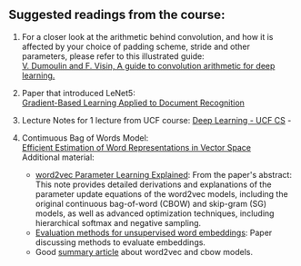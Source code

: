 ## Suggested readings from the course:

1. For a closer look at the arithmetic behind convolution, and how it is affected by your choice of padding scheme, stride and other parameters, please refer to this illustrated guide:<br>
[V. Dumoulin and F. Visin, A guide to convolution arithmetic for deep learning.](https://arxiv.org/pdf/1603.07285v1.pdf)

2. Paper that introduced LeNet5: <br>
[Gradient-Based Learning Applied to Document Recognition](http://yann.lecun.com/exdb/publis/pdf/lecun-01a.pdf)

3.  Lecture Notes for 1 lecture from UCF course: [Deep Learning - UCF CS](http://www.cs.ucf.edu/~gqi/CAP5610/CAP5610Lecture10.pdf) -

4. Contimuous Bag of Words Model: <br>
[Efficient Estimation of Word Representations in Vector Space](https://arxiv.org/abs/1301.3781)<br>
	Additional material:
	- [word2vec Parameter Learning Explained](https://arxiv.org/abs/1411.2738): From the paper's abstract:<br>
	This  note  provides  detailed  derivations  and  explanations  of  the  parameter  update equations of the word2vec models, including the original continuous bag-of-word (CBOW)  and  skip-gram  (SG)  models,  as  well  as  advanced  optimization  techniques, including hierarchical softmax and negative sampling.
	- [Evaluation methods for unsupervised word embeddings](http://www.aclweb.org/anthology/D15-1036): Paper discussing methods to evaluate embeddings.
	- Good [summary article](https://iksinc.wordpress.com/tag/continuous-bag-of-words-cbow/) about word2vec and cbow models.


